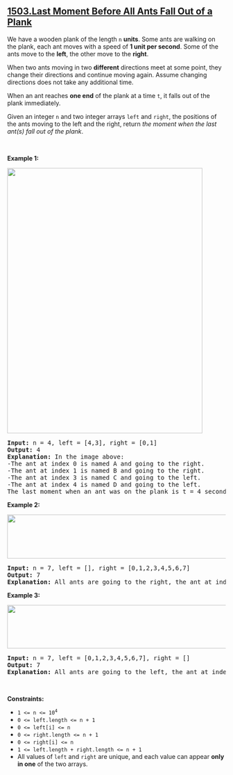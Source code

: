 ## [1503.Last Moment Before All Ants Fall Out of a Plank](https://leetcode.com/problems/last-moment-before-all-ants-fall-out-of-a-plank/)
<p>We have a wooden plank of the length <code>n</code> <strong>units</strong>. Some ants are walking on the plank, each ant moves with a speed of <strong>1 unit per second</strong>. Some of the ants move to the <strong>left</strong>, the other move to the <strong>right</strong>.</p>

<p>When two ants moving in two <strong>different</strong> directions meet at some point, they change their directions and continue moving again. Assume changing directions does not take any additional time.</p>

<p>When an ant reaches <strong>one end</strong> of the plank at a time <code>t</code>, it falls out of the plank immediately.</p>

<p>Given an integer <code>n</code> and two integer arrays <code>left</code> and <code>right</code>, the positions of the ants moving to the left and the right, return <em>the moment when the last ant(s) fall out of the plank</em>.</p>

<p>&nbsp;</p>
<p><strong class="example">Example 1:</strong></p>
<img alt="" src="https://assets.leetcode.com/uploads/2020/06/17/ants.jpg" style="width: 450px; height: 610px;" />
<pre>
<strong>Input:</strong> n = 4, left = [4,3], right = [0,1]
<strong>Output:</strong> 4
<strong>Explanation:</strong> In the image above:
-The ant at index 0 is named A and going to the right.
-The ant at index 1 is named B and going to the right.
-The ant at index 3 is named C and going to the left.
-The ant at index 4 is named D and going to the left.
The last moment when an ant was on the plank is t = 4 seconds. After that, it falls immediately out of the plank. (i.e., We can say that at t = 4.0000000001, there are no ants on the plank).
</pre>

<p><strong class="example">Example 2:</strong></p>
<img alt="" src="https://assets.leetcode.com/uploads/2020/06/17/ants2.jpg" style="width: 639px; height: 101px;" />
<pre>
<strong>Input:</strong> n = 7, left = [], right = [0,1,2,3,4,5,6,7]
<strong>Output:</strong> 7
<strong>Explanation:</strong> All ants are going to the right, the ant at index 0 needs 7 seconds to fall.
</pre>

<p><strong class="example">Example 3:</strong></p>
<img alt="" src="https://assets.leetcode.com/uploads/2020/06/17/ants3.jpg" style="width: 639px; height: 100px;" />
<pre>
<strong>Input:</strong> n = 7, left = [0,1,2,3,4,5,6,7], right = []
<strong>Output:</strong> 7
<strong>Explanation:</strong> All ants are going to the left, the ant at index 7 needs 7 seconds to fall.
</pre>

<p>&nbsp;</p>
<p><strong>Constraints:</strong></p>

<ul>
	<li><code>1 &lt;= n &lt;= 10<sup>4</sup></code></li>
	<li><code>0 &lt;= left.length &lt;= n + 1</code></li>
	<li><code>0 &lt;= left[i] &lt;= n</code></li>
	<li><code>0 &lt;= right.length &lt;= n + 1</code></li>
	<li><code>0 &lt;= right[i] &lt;= n</code></li>
	<li><code>1 &lt;= left.length + right.length &lt;= n + 1</code></li>
	<li>All values of <code>left</code> and <code>right</code> are unique, and each value can appear <strong>only in one</strong> of the two arrays.</li>
</ul>
